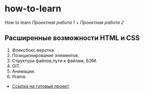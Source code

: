 # how-to-learn
How to learn
*Проектная работа* _1_ + *Проектная работа* _2_
## Расширенные возможности HTML и CSS
1. Флексбокс верстка.
2. Позиционирование элементов.
3. Структура файлов,пути к файлам, БЭМ.
4. GIT.
5. Анимации.
6. Iframe.

* [Ссылка на готовый проект](https://kamis2020.github.io/how-to-learn/index.html)
